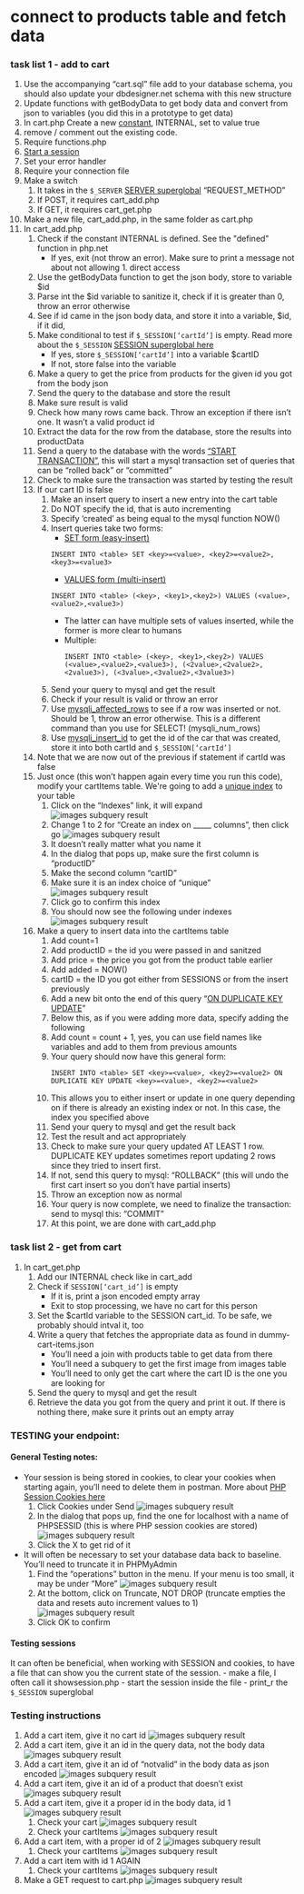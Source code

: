 # connect to products table and fetch data

### task list 1 - add to cart
1. Use the accompanying “cart.sql” file add to your database schema, you should also update your dbdesigner.net schema with this new structure
1. Update functions with getBodyData to get body data and convert from json to variables (you did this in a prototype to get data)
1. In cart.php Create a new [constant](https://www.php.net/manual/en/function.define.php), INTERNAL, set to value true
1. remove / comment out the existing code.
1. Require functions.php
1. [Start a session](https://www.php.net/manual/en/function.session-start.php)
1. Set your error handler
1. Require your connection file
1. Make a switch
    1. It takes in the ```$_SERVER``` [SERVER superglobal](https://www.php.net/manual/en/reserved.variables.server.php) “REQUEST_METHOD”
    1. If POST, it requires cart_add.php
    1. If GET, it requires cart_get.php
1. Make a new file, cart_add.php, in the same folder as cart.php
1. In cart_add.php
    1. Check if the constant INTERNAL is defined.  See the "defined" function in php.net
        - If yes, exit (not throw an error).  Make sure to print a message not about not allowing 1. direct access
    1. Use the getBodyData function to get the json body, store to variable $id
    1. Parse int the $id variable to sanitize it, check if it is greater than 0, throw an error otherwise
    1. See if id came in the json body data, and store it into a variable, $id, if it did, 
    1. Make conditional to test if ```$_SESSION[‘cartId’]``` is empty.  Read more about the ```$_SESSION``` [SESSION superglobal here](https://www.php.net/manual/en/reserved.variables.session.php)
        - If yes, store ```$_SESSION[‘cartId’]``` into a variable $cartID
        - If not, store false into the variable
    1. Make a query to get the price from products for the given id you got from the body json
    1. Send the query to the database and store the result
    1. Make sure result is valid
    1. Check how many rows came back.  Throw an exception if there isn’t one.  It wasn’t a valid product id
    1. Extract the data for the row from the database, store the results into productData
    1. Send a query to the database with the words [“START TRANSACTION”](https://dev.mysql.com/doc/refman/8.0/en/commit.html), this will start a mysql transaction set of queries that can be “rolled back” or “committed” 
    1. Check to make sure the transaction was started by testing the result
    1. If our cart ID is false
        1. Make an insert query to insert a new entry into the cart table
        1. Do NOT specify the id, that is auto incrementing
        1. Specify ‘created’ as being equal to the mysql function NOW()
        1. Insert queries take two forms:
            - [SET form (easy-insert)](http://milov.nl/2836)
            ```
            INSERT INTO <table> SET <key>=<value>, <key2>=<value2>, <key3>=<value3>
            ```
            - [VALUES form (multi-insert)](https://www.w3schools.com/sql/sql_insert.asp)
            ```
            INSERT INTO <table> (<key>, <key1>,<key2>) VALUES (<value>,<value2>,<value3>)
            ```
            - The latter can have multiple sets of values inserted, while the former is more clear to humans
            - Multiple: 
                ```
                INSERT INTO <table> (<key>, <key1>,<key2>) VALUES (<value>,<value2>,<value3>), (<2value>,<2value2>,<2value3>), (<3value>,<3value2>,<3value3>)
                ```
        1. Send your query to mysql and get the result
        1. Check if your result is valid or throw an error
        1. Use [mysqli_affected_rows](https://www.php.net/manual/en/function.mysql-affected-rows.php) to see if a row was inserted or not.  Should be  1, throw an error otherwise.  This is a different command than you use for SELECT! (mysqli_num_rows)
        1. Use [mysqli_insert_id](https://www.php.net/manual/en/mysqli.insert-id.php) to get the id of the car that was created, store it into both cartId and ```$_SESSION[‘cartId’]```
    1. Note that we are now out of the previous if statement if cartId was false
    1. Just once (this won’t happen again every time you run this code), modify your cartItems table.  We're going to add a [unique index](https://www.tutorialspoint.com/mysqli/mysqli_indexes) to your table
        1. Click on the “Indexes” link, it will expand
        ![images subquery result](assets/be07_1.png)
        1. Change 1 to 2 for “Create an index on _____ columns”, then click go
            ![images subquery result](assets/be07_3.png)
        1. It doesn’t really matter what you name it
        1. In the dialog that pops up, make sure the first column is “productID”
        1. Make the second column “cartID”
        1. Make sure it is an index choice of “unique”
        ![images subquery result](assets/be07_4.png)
        1. Click go to confirm this index
        1. You should now see the following under indexes
            ![images subquery result](assets/be07_5.png)
    1. Make a query to insert data into the cartItems table
        1. Add count=1
        1. Add productID = the id you were passed in and sanitzed
        1. Add price = the price you got from the product table earlier
        1. Add added = NOW()
        1. cartID = the ID you got either from SESSIONS or from the insert previously
        1. Add a new bit onto the end of this query “[ON DUPLICATE KEY UPDATE](https://dev.mysql.com/doc/refman/8.0/en/insert-on-duplicate.html)”
        1. Below this, as if you were adding more data, specify adding the following
        1. Add count = count + 1, yes, you can use field names like variables and add to them from previous amounts
        1. Your query should now have this general form:
            ```
            INSERT INTO <table> SET <key>=<value>, <key2>=<value2> ON DUPLICATE KEY UPDATE <key>=<value>, <key2>=<value2>
            ```
        1. This allows you to either insert or update in one query depending on if there is already an existing index or not.  In this case, the index you specified above
        1. Send your query to mysql and get the result back
        1. Test the result and act appropriately
        1. Check to make sure your query updated AT LEAST 1 row.  DUPLICATE KEY updates sometimes report updating 2 rows since they tried to insert first.
        1. If not, send this query to mysql: “ROLLBACK” (this will undo the first cart insert so you don’t have partial inserts)
        1. Throw an exception now as normal
        1. Your query is now complete, we need to finalize the transaction: send to mysql this: “COMMIT”
        1. At this point, we are done with cart_add.php

### task list 2 - get from cart
1. In cart_get.php
    1. Add our INTERNAL check like in cart_add
    1. Check if ```SESSION[‘cart_id’]``` is empty
        - If it is, print a json encoded empty array
        - Exit to stop processing, we have no cart for this person
    1. Set the $cartId variable to the SESSION cart_id.  To be safe, we probably should intval it, too
    1. Write a query that fetches the appropriate data as found in dummy-cart-items.json
        - You’ll need a join with products table to get data from there
        - You’ll need a subquery to get the first image from images table
        - You’ll need to only get the cart where the cart ID is the one you are looking for
    1. Send the query to mysql and get the result
    1. Retrieve the data you got from the query and print it out.  If there is nothing there, make sure it prints out an empty array

### TESTING your endpoint:

#### General Testing notes:
- Your session is being stored in cookies, to clear your cookies when starting again, you’ll need to delete them in postman.  More about [PHP Session Cookies here](https://www.guru99.com/cookies-and-sessions.html)
    1. Click Cookies under Send
        ![images subquery result](assets/be07_6.png)
    1. In the dialog that pops up, find the one for localhost with a name of PHPSESSID (this is where PHP session cookies are stored)
        ![images subquery result](assets/be07_7.png)
    1. Click the X to get rid of it
- It will often be necessary to set your database data back to baseline.  You’ll need to truncate it in PHPMyAdmin
    1. Find the “operations” button in the menu.  If your menu is too small, it may be under “More”
        ![images subquery result](assets/be07_8.png)
    1. At the bottom, click on Truncate,  NOT DROP (truncate empties the data and resets auto increment values to 1)
        ![images subquery result](assets/be07_9.png)
    1. Click OK to confirm
#### Testing sessions
It can often be beneficial, when working with SESSION and cookies, to have a file that can show you the current state of the session.
    - make a file, I often call it showsession.php
    - start the session inside the file
    - print_r the ```$_SESSION``` superglobal


### Testing instructions
1. Add a cart item, give it no cart id
    ![images subquery result](assets/be07_10.png)
1. Add a cart item, give it an id in the query data, not the body data
    ![images subquery result](assets/be07_11.png)
1. Add a cart item, give it an id of “notvalid” in the body data as json encoded
    ![images subquery result](assets/be07_12.png)
1. Add a cart item, give it an id of a product that doesn’t exist
    ![images subquery result](assets/be07_13.png)
1. Add a cart item, give it a proper id in the body data, id 1
    ![images subquery result](assets/be07_14.png)
    1. Check your cart
        ![images subquery result](assets/be07_15.png)
    1. Check your cartItems
        ![images subquery result](assets/be07_16.png)    
1. Add a cart item, with a proper id of 2
    ![images subquery result](assets/be07_18.png)
    1. Check your cartItems
        ![images subquery result](assets/be07_17.png)
1. Add a cart item with id 1 AGAIN
    1. Check your cartItems
        ![images subquery result](assets/be07_19.png)
1. Make a GET request to cart.php
    ![images subquery result](assets/be07_20.png)

